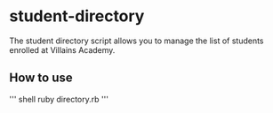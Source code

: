 # student-directory #

The student directory script allows you to manage the list of students 
enrolled at Villains Academy.

## How to use ##

''' shell
ruby directory.rb
'''